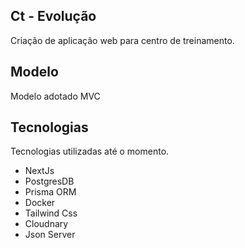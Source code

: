 ## Ct - Evolução

Criação de aplicação web para centro de treinamento.

## Modelo

Modelo adotado MVC

## Tecnologias

Tecnologias utilizadas até o momento.

- NextJs
- PostgresDB
- Prisma ORM
- Docker
- Tailwind Css
- Cloudnary
- Json Server 